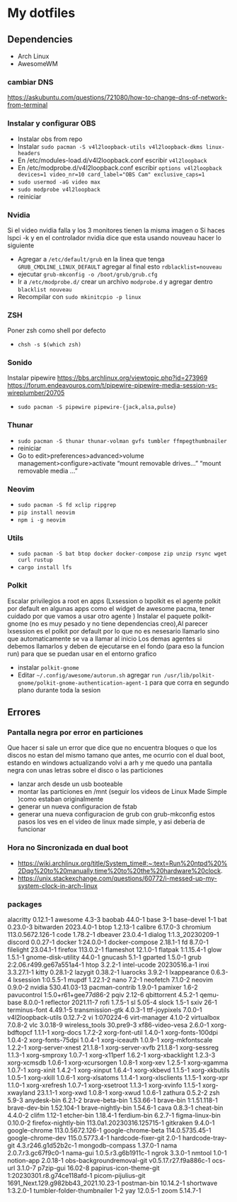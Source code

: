 # My dotfiles

## Dependencies

- Arch Linux
- AwesomeWM

### cambiar DNS

https://askubuntu.com/questions/721080/how-to-change-dns-of-network-from-terminal

### Instalar y configurar OBS

- Instalar obs from repo
- Instalar `sudo pacman -S v4l2loopback-utils v4l2loopback-dkms linux-headers` 
- En /etc/modules-load.d/v4l2loopback.conf escribir `v4l2loopback`
- En /etc/modprobe.d/v4l2loopback.conf escribir `options v4l2loopback devices=1 video_nr=10 card_label="OBS Cam" exclusive_caps=1`
- `sudo usermod -aG video max`
- `sudo modprobe v4l2loopback`
- reiniciar

### Nvidia
Si el video nvidia falla y los 3 monitores tienen la misma imagen o Si haces lspci -k y en el controlador nvidia dice que esta usando nouveau hacer lo siguiente

- Agregar a `/etc/default/grub` en la linea que tenga `GRUB_CMDLINE_LINUX_DEFAULT` agregar al final esto `rdblacklist=nouveau`
- ejecutar `grub-mkconfig -o /boot/grub/grub.cfg`	
- Ir a `/etc/modprobe.d/` crear un archivo `modprobe.d` y agregar dentro `blacklist nouveau`
- Recompilar con `sudo mkinitcpio -p linux`

### ZSH
Poner zsh como shell por defecto
- `chsh -s $(which zsh)`

### Sonido
Instalar pipewire
https://bbs.archlinux.org/viewtopic.php?id=273969
https://forum.endeavouros.com/t/pipewire-pipewire-media-session-vs-wireplumber/20705

- `sudo pacman -S pipewire pipewire-{jack,alsa,pulse}`

### Thunar
- `sudo pacman -S thunar thunar-volman gvfs tumbler ffmpegthumbnailer`
- reiniciar
- Go to edit>preferences>advanced>volume management>configure>activate “mount removable drives…” “mount removable media …”

### Neovim
- `sudo pacman -S fd xclip ripgrep`
- `pip install neovim`
- `npm i -g neovim`

### Utils
- `sudo pacman -S bat btop docker docker-compose zip unzip rsync wget curl rustup`
- `cargo install lfs`

### Polkit

Escalar privilegios a root en apps
(Lxsession  o lxpolkit es el agente polkit por default en algunas apps como el widget de awesome pacma, tener cuidado por que vamos a usar otro agente )
Instalar el paquete polkit-gnome (no es muy pesado y no tiene dependencias creo),Al parecer lxsession es el polkit por default por lo que no es nesesario llamarlo sino que automaticamente se va a llamar al inicio
Los demas agentes si debemos llamarlos y deben de ejecutarse en el fondo (para eso la funcion run) para que se puedan usar en el entorno grafico

- instalar `polkit-gnome`
- Editar `~/.config/awesome/autorun.sh` agregar `run /usr/lib/polkit-gnome/polkit-gnome-authentication-agent-1` para que corra en segundo plano durante toda la sesion

## Errores
### Pantalla negra por error en particiones
Que hacer si sale un error que dice que no encuentra bloques o que los discos no estan del mismo tamano que antes, me ocurrio con el dual boot, estando en windows actualizando volvi a arh y me quedo una pantalla negra con unas letras sobre el disco o las particiones 

- lanzar arch desde un usb booteable
- montar las particiones en /mnt (seguir los videos de Linux Made Simple )como estaban originalmente
- generar un nueva configuracion de fstab
- generar una nueva configuracion de grub con grub-mkconfig
estos pasos los ves en el video de linux made simple, y asi deberia de funcionar

### Hora no Sincronizada en dual boot
- https://wiki.archlinux.org/title/System_time#:~:text=Run%20ntpd%20%2Dqg%20to%20manually,time%20to%20the%20hardware%20clock.
- https://unix.stackexchange.com/questions/60772/i-messed-up-my-system-clock-in-arch-linux


### packages

alacritty 0.12.1-1
awesome 4.3-3
baobab 44.0-1
base 3-1
base-devel 1-1
bat 0.23.0-3
bitwarden 2023.4.0-1
btop 1.2.13-1
calibre 6.17.0-3
chromium 113.0.5672.126-1
code 1.78.2-1
dbeaver 23.0.4-1
dialog 1:1.3_20230209-1
discord 0.0.27-1
docker 1:24.0.0-1
docker-compose 2.18.1-1
fd 8.7.0-1
filelight 23.04.1-1
firefox 113.0.2-1
flameshot 12.1.0-1
flatpak 1:1.15.4-1
glow 1.5.1-1
gnome-disk-utility 44.0-1
gnucash 5.1-1
gparted 1.5.0-1
grub 2:2.06.r499.ge67a551a4-1
htop 3.2.2-1
intel-ucode 20230516.a-1
inxi 3.3.27.1-1
kitty 0.28.1-2
lazygit 0.38.2-1
luarocks 3.9.2-1
lxappearance 0.6.3-4
lxsession 1:0.5.5-1
mupdf 1.22.1-2
nano 7.2-1
neofetch 7.1.0-2
neovim 0.9.0-2
nvidia 530.41.03-13
pacman-contrib 1.9.0-1
pamixer 1.6-2
pavucontrol 1:5.0+r61+gee77d86-2
pqiv 2.12-6
qbittorrent 4.5.2-1
qemu-base 8.0.0-1
reflector 2021.11-7
rofi 1.7.5-1
sl 5.05-4
slock 1.5-1
sxiv 26-1
terminus-font 4.49.1-5
transmission-gtk 4.0.3-1
ttf-joypixels 7.0.0-1
v4l2loopback-utils 0.12.7-2
vi 1:070224-6
virt-manager 4.1.0-2
virtualbox 7.0.8-2
vlc 3.0.18-9
wireless_tools 30.pre9-3
xf86-video-vesa 2.6.0-1
xorg-bdftopcf 1.1.1-1
xorg-docs 1.7.2-2
xorg-font-util 1.4.0-1
xorg-fonts-100dpi 1.0.4-2
xorg-fonts-75dpi 1.0.4-1
xorg-iceauth 1.0.9-1
xorg-mkfontscale 1.2.2-1
xorg-server-xnest 21.1.8-1
xorg-server-xvfb 21.1.8-1
xorg-sessreg 1.1.3-1
xorg-smproxy 1.0.7-1
xorg-x11perf 1.6.2-1
xorg-xbacklight 1.2.3-3
xorg-xcmsdb 1.0.6-1
xorg-xcursorgen 1.0.8-1
xorg-xev 1.2.5-1
xorg-xgamma 1.0.7-1
xorg-xinit 1.4.2-1
xorg-xinput 1.6.4-1
xorg-xkbevd 1.1.5-1
xorg-xkbutils 1.0.5-1
xorg-xkill 1.0.6-1
xorg-xlsatoms 1.1.4-1
xorg-xlsclients 1.1.5-1
xorg-xpr 1.1.0-1
xorg-xrefresh 1.0.7-1
xorg-xsetroot 1.1.3-1
xorg-xvinfo 1.1.5-1
xorg-xwayland 23.1.1-1
xorg-xwd 1.0.8-1
xorg-xwud 1.0.6-1
zathura 0.5.2-2
zsh 5.9-3
anydesk-bin 6.2.1-2
brave-beta-bin 1.53.66-1
brave-bin 1:1.51.118-1
brave-dev-bin 1.52.104-1
brave-nightly-bin 1.54.6-1
cava 0.8.3-1
cheat-bin 4.4.0-2
clifm 1.12-1
etcher-bin 1.18.4-1
ferdium-bin 6.2.7-1
figma-linux-bin 0.10.0-2
firefox-nightly-bin 113.0a1.20230316.125715-1
gitkraken 9.4.0-1
google-chrome 113.0.5672.126-1
google-chrome-beta 114.0.5735.45-1
google-chrome-dev 115.0.5773.4-1
hardcode-fixer-git 2.0-1
hardcode-tray-git 4.3.r246.g1d52b2c-1
mongodb-compass 1.37.0-1
nama 2.0.7.r3.gc67f9c0-1
nama-gui 1.0.5.r3.g6b1911c-1
ngrok 3.3.0-1
nmtool 1.0-1
notion-app 2.0.18-1
obs-backgroundremoval-git v0.5.17.r27.f9a886c-1
ocs-url 3.1.0-7
p7zip-gui 16.02-8
papirus-icon-theme-git 1:20230301.r8.g74ce118afd-1
picom-pijulius-git 1691_Next.129.g982bb43_2021.10.23-1
postman-bin 10.14.2-1
shortwave 1:3.2.0-1
tumbler-folder-thumbnailer 1-2
yay 12.0.5-1
zoom 5.14.7-1
